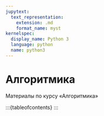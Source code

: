 ```yaml
---
jupytext:
  text_representation:
    extension: .md
    format_name: myst
kernelspec:
  display_name: Python 3
  language: python
  name: python3
---
```


# Алгоритмика

Материалы по курсу &laquo;Алгоритмика&raquo;

:::{tableofcontents}
:::
